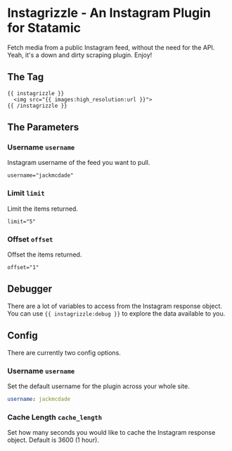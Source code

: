 Instagrizzle - An Instagram Plugin for Statamic
===============================================

Fetch media from a public Instagram feed, without the need for the API. Yeah, it's a down and dirty scraping plugin. Enjoy!

## The Tag

```
{{ instagrizzle }}
  <img src="{{ images:high_resolution:url }}">
{{ /instagrizzle }}
```
    
## The Parameters

### Username `username`

Instagram username of the feed you want to pull.

```
username="jackmcdade"
```

### Limit `limit`

Limit the items returned.
```
limit="5"
```

### Offset `offset`

Offset the items returned.
```
offset="1"
```

## Debugger

There are a lot of variables to access from the Instagram response object. You can use `{{ instagrizzle:debug }}` to explore the data available to you.

## Config

There are currently two config options.

### Username `username`

Set the default username for the plugin across your whole site.

```yaml
username: jackmcdade
```

### Cache Length `cache_length`

Set how many seconds you would like to cache the Instagram response object. Default is 3600 (1 hour).